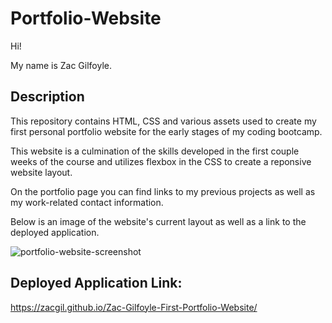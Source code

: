 # Portfolio-Website
Hi!

My name is Zac Gilfoyle.

## Description
This repository contains HTML, CSS and various assets used to create my first personal portfolio website for the early stages of my coding bootcamp.

This website is a culmination of the skills developed in the first couple weeks of the course and utilizes flexbox in the CSS to create a reponsive website layout.

On the portfolio page you can find links to my previous projects as well as my work-related contact information.

Below is an image of the website's current layout as well as a link to the deployed application.

![portfolio-website-screenshot](https://github.com/ZACGIL/Zac-Gilfoyle-First-Portfolio-Website/assets/30303489/7fb3110e-3b5d-4ca0-94fc-6be003da75cc)

## Deployed Application Link:
https://zacgil.github.io/Zac-Gilfoyle-First-Portfolio-Website/ 
